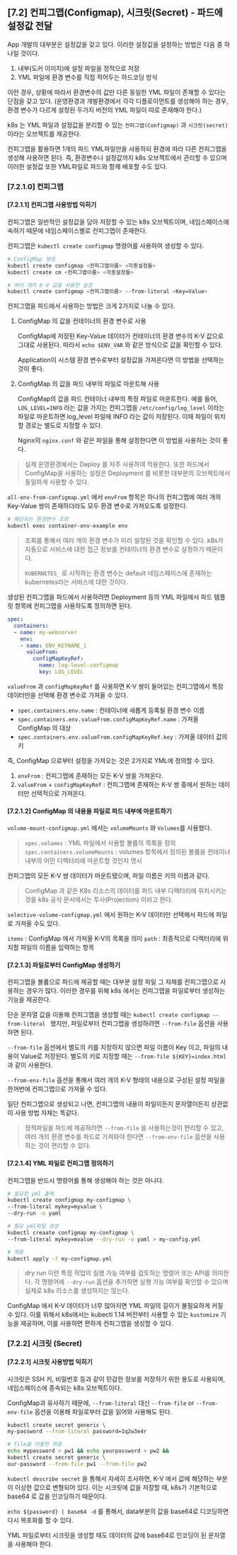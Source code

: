 ## [7.2] 컨피그맵(Configmap), 시크릿(Secret) - 파드에 설정값 전달
App 개발의 대부분은 설정값을 갖고 있다. 이러한 설정값을 설정하는 방법은 다음 중 하나일 것이다.
1. 내부(도커 이미지)에 설정 파일을 정적으로 저장
2. YML 파일에 환경 변수를 직접 적어두는 하드코딩 방식

이런 경우, 상황에 따라서 환경변수의 값만 다른 동일한 YML 파일이 존재할 수 있다는 단점을 갖고 있다. (운영환경과 개발환경에서 각각 디플로이먼트를 생성해야 하는 경우, 환경 변수가 다르게 설정된 두가지 버전의 YML 파일이 따로 존재해야 한다.)

k8s 는 YML 파일과 설정값을 분리할 수 있는 `컨피그맵(Configmap)` 과 `시크릿(secret)` 이라는 오브젝트를 제공한다.

컨피그맵을 활용하면 1개의 파드 YML파일만을 사용하되 환경에 따라 다른 컨피그맵을 생성해 사용하면 된다. 즉, 환경변수나 설정값까지 k8s 오브젝트에서 관리할 수 있으며 이러한 설정값 또한 YML파일로 파드와 함께 배포할 수도 있다.


### [7.2.1.0] 컨피그맵

#### [7.2.1.1] 컨피그맵 사용방법 익히기
컨피그맵은 일반적인 설정값을 담아 저장할 수 있는 k8s 오브젝트이며, 네임스페이스에 속하기 때문에 네임스페이스별로 컨피그맵이 존재한다.

컨피그맵은 `kubectl create configmap` 명령어를 사용하여 생성할 수 있다.

``` bash
# ConfigMap 생성
kubectl create configmap <컨피그맵이름> <각종설정들>
kubectl create cm <컨피그맵이름> <각종설정들>

# 여러 개의 K-V 값을 사용한 설정
kubectl create configmap <컨피그맵이름> --from-literal <Key=Value>
```

컨피그맵을 파드에서 사용하는 방법은 크게 2가지로 나눌 수 있다.
1. ConfigMap 의 값을 컨테이너의 환경 변수로 사용

    ConfigMap에 저장된 Key-Value 데이터가 컨테이너의 환경 변수의 K-V 값으로 그대로 사용된다. 
    따라서 `echo $ENV_VAR` 와 같은 방식으로 값을 확인할 수 있다.

    Application이 시스템 환경 변수로부터 설정값을 가져온다면 이 방법을 선택하는 것이 좋다.

2. ConfigMap 의 값을 파드 내부의 파일로 마운트해 사용

    ConfigMap의 값을 파드 컨테이너 내부의 특정 파일로 마운트한다. 
    예를 들어, `LOG_LEVEL=INFO` 라는 값을 가지는 컨피그맵을 `/etc/config/log_level` 이라는 파일로 마운트하면 log_level 파일에 INFO 라는 값이 저장된다. 
    이때 파일이 위치할 경로는 별도로 지정할 수 있다.

    Nginx의 `nginx.conf` 와 같은 파일을 통해 설정한다면 이 방법을 사용하는 것이 좋다.


> 실제 운영환경에서는 Deploy 를 자주 사용하여 적용한다. 또한 파드에서 ConfigMap을 사용하는 설정은 Deployment 를 비롯한 대부분의 오브젝트에서 동일하게 사용할 수 있다.

`all-env-from-configmap.yml` 에서 `envFrom` 항목은 하나의 컨피그맵에 여러 개의 Key-Value 쌍이 존재하더라도 모두 환경 변수로  가져오도록 설정한다.

``` bash
# 해당되는 환경변수 조회
kubectl exec container-env-example env
```

> 조회를 통해서 여러 개의 환경 변수가 미리 설정된 것을 확인할 수 있다. k8s가 자동으로 서비스에 대한 접근 정보를 컨테이너의 환경 변수로 설정하기 때문이다.
>
> `KUBERNETES_` 로 시작하는 환경 변수는 default 네임스페이스에 존재하는 kubernetes라는 서비스에 대한 것이다.

생성된 컨피그맵을 파드에서 사용하려면 Deployment 등의 YML 파일에서 파드 템플릿 항목에 컨피그맵을 사용하도록 정의하면 된다.
``` yml
spec:
  containers:
  - name: my-webserver
    env:
    - name: ENV_KEYNAME_1
      valueFrom:
        configMapKeyRef:
          name: log-level-configmap
          key: LOG_LEVEL

```
`valueFrom` 과 `configMapKeyRef` 를 사용하면 K-V 쌍이 들어있는 컨피그맵에서 특정 데이터만을 선택해 환경 변수로 가져올 수 있다.

- `spec.containers.env.name` : 컨테이너에 새롭게 등록될 환경 변수 이름
- `spec.containers.env.valueFrom.configMapKeyRef.name` : 가져올 ConfigMap 의 대상
- `spec.containers.env.valueFrom.configMapKeyRef.key` : 가져올 데이터 값의 키

즉, ConfigMap 으로부터 설정을 가져오는 것은 2가지로 YML에 정의할 수 있다.
1. `envFrom` : 컨피그맵에 존재하는 모든 K-V 쌍을 가져온다.
2. `valueFrom` + `configMapKeyRef` : 컨피그맵에 존재하는 K-V 쌍 중에서 원하는 데이터만 선택적으로 가져온다.

#### [7.2.1.2] ConfigMap 의 내용을 파일로 파드 내부에 마운트하기
`volume-mount-configmap.yml` 에서는 `volumeMounts` 와 `Volumes`를 사용했다.

> `spec.volumes` : YML 파일에서 사용할 볼륨의 목록을 정의
> `spec.containers.volumeMounts` : volumes 항목에서 정의된 볼륨을 컨테이너 내부의 어떤 디렉터리에 마운트할 것인지 명시

컨피그맵의 모든 K-V 쌍 데이터가 마운트됐으며, 파일 이름은 키의 이름과 같다.
> ConfigMap 과 같은 K8s 리소스의 데이터를 파드 내부 디렉터리에 위치시키는 것을 k8s 공식 문서에서는 투사(Projection) 이라고 한다.

`selective-volume-configmap.yml` 에서 원하는 K-V 데이터만 선택해서 파드에 파일로 가져올 수도 있다.

`items` : ConfigMap 에서 가져올 K-V의 목록을 의미
`path` : 최종적으로 디렉터리에 위치할 파일의 이름을 입력하는 항목

#### [7.2.1.3] 파일로부터 ConfigMap 생성하기
컨피그맵을 볼륨으로 파드에 제공할 때는 대부분 설정 파일 그 자체를 컨피그맵으로 사용하는 경우가 많다. 이러한 경우를 위해 k8s 에서는 컨피그맵을 파일로부터 생성하는 기능을 제공한다.

단순 문자열 값을 이용해 컨피그맵을 생성할 때는 `kubectl create configmap --from-literal ` 했지만, 파일로부터 컨피그맵을 생성하려면 `--from-file` 옵션을 사용하면 된다.

`--from-file` 옵션에서 별도의 키를 지정하지 않으면 파일 이름이 Key 이고, 파일의 내용이 Value로 저장된다.
별도의 키로 지정할 때는 `--from-file ${KEY}=index.html` 과 같이 사용한다.

`--from-env-file` 옵션을 통해서 여러 개의 K-V 형태의 내용으로 구성된 설정 파일을 한꺼번에 컨피그맵으로 가져올 수 있다.

일단 컨피그맵으로 생성되고 나면, 컨피그맵의 내용이 파일이든지 문자열이든지 상관없이 사용 방법 자체는 똑같다.

> 정적파일을 파드에 제공하려면 `--from-file` 을 사용하는것이 편리할 수 있고, 여러 개의 환경 변수를 파드로 가져와야 한다면 `--from-env-file` 옵션을 사용하는 것이 편리할 수 있다.

#### [7.2.1.4] YML 파일로 컨피그맵 정의하기
컨피그맵을 반드시 명령어를 통해 생성해야 하는 것은 아니다.

``` bash
# 필요한 yml 출력
kubectl create configmap my-configmap \
--from-literal mykey=myvalue \
--dry-run -o yaml

# 필요 yml파일 생성
kubectl creaate configmap my-configmap \
--from-literal mykey=mvalue --dry-run -o yaml > my-config.yml

# 적용
kubectl apply -f my-configmap.yml
```

> dry run 이란 특정 작업의 실행 가능 여부를 검토하는 명령어 또는 API를 의미한다. 각 명령어에 `--dry-run` 옵션을 추가하면 실행 가능 여부를 확인할 수 있으며 실제로 k8s 리소스를 생성하지는 않는다.

ConfigMap 에서 K-V 데이터가 너무 많아지면 YML 파일의 길이가 불필요하게 커질 수 있다. 이를 위해서 k8s에서는 kubectl 1.14 버전부터 사용할 수 있는 `kustomize` 기능을 제공하며, 이를 사용하면 편하게 컨피그맵을 생성할 수 있다.

### [7.2.2] 시크릿 (Secret)

#### [7.2.2.1] 시크릿 사용방법 익히기
시크릿은 SSH 키, 비밀번호 등과 같이 민감한 정보를 저장하기 위한 용도로 사용되며, 네임스페이스에 종속되는 k8s 오브젝트이다. 

ConfigMap과 유사하기 때문에, `--from-literal` 대신 `--from-file` or `--from-env-file` 옵션을 이용해 파일로부터 값을 읽어와 사용해도 된다.

``` bash
kubectl create secret generic \
my-password --from-literal password=1q2w3e4r
```

``` bash
# file을 이용한 적용
echo mypassword > pw1 && echo yourpassword > pw2 &&
kubectl create secret generic \
our-password --from-file pw1 --from-file pw2
```

`kubectl describe secret` 을 통해서 자세히 조사하면, K-V 에서 값에 해당하는 부분이 이상한 값으로 변형되어 있다. 이는 시크릿에 값을 저장할 때, k8s가 기본적으로 base64 로 값을 인코딩하기 때문이다.

`echo ${password} | base64 -d` 를 통해서, data부분의 값을 base64로 디코딩하면 다시 복호화를 할 수 있다.

YML 파일로부터 시크릿을 생성할 때도 데이터의 값에 base64로 인코딩이 된 문자열을 사용해야 한다.
